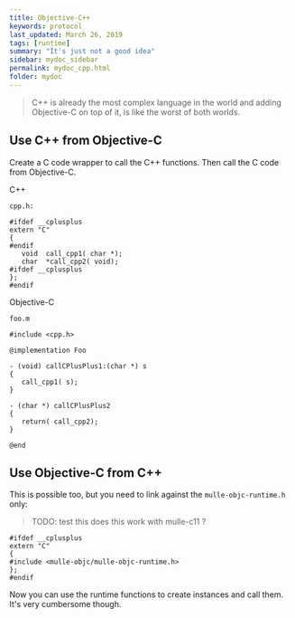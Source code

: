```yaml
---
title: Objective-C++
keywords: protocol
last_updated: March 26, 2019
tags: [runtime]
summary: "It's just not a good idea"
sidebar: mydoc_sidebar
permalink: mydoc_cpp.html
folder: mydoc
---
```


> C++ is already the most complex language in the world and adding Objective-C
> on top of it, is like the worst of both worlds.

## Use C++ from Objective-C

Create a C code wrapper to call the C++ functions. Then call the C code from
Objective-C.


C++

`cpp.h:`

```
#ifdef __cplusplus
extern "C"
{
#endif
   void  call_cpp1( char *);
   char  *call_cpp2( void);
#ifdef __cplusplus
};
#endif
```

Objective-C



`foo.m`

```
#include <cpp.h>

@implementation Foo

- (void) callCPlusPlus1:(char *) s
{
   call_cpp1( s);
}

- (char *) callCPlusPlus2
{
   return( call_cpp2);
}

@end
```

## Use Objective-C from C++

This is possible too, but you need to link against the `mulle-objc-runtime.h`
only:


> TODO: test this does this work with mulle-c11 ?

```
#ifdef __cplusplus
extern "C"
{
#include <mulle-objc/mulle-objc-runtime.h>
};
#endif
```

Now you can use the runtime functions to create instances and call them.
It's very cumbersome though.





